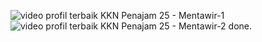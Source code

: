 ![video profil terbaik KKN Penajam 25 - Mentawir-1](https://user-images.githubusercontent.com/89894421/207660057-aa72ec34-7dc7-4356-981d-c976d42066ca.png)
![video profil terbaik KKN Penajam 25 - Mentawir-2](https://user-images.githubusercontent.com/89894421/207660064-f8bd1dfb-261f-4d15-8e45-b402539e57e7.png)
done.

